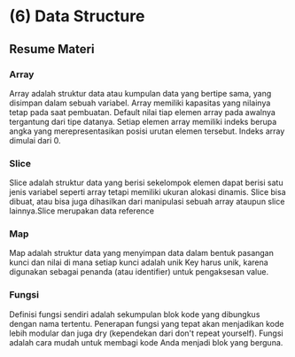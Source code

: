 # (6) Data Structure

## Resume Materi

### Array

Array adalah struktur data atau kumpulan data yang bertipe sama, yang disimpan dalam sebuah variabel. Array memiliki kapasitas yang nilainya tetap pada saat pembuatan. Default nilai tiap elemen array pada awalnya tergantung dari tipe datanya. Setiap elemen array memiliki indeks berupa angka yang merepresentasikan posisi
urutan elemen tersebut. Indeks array dimulai dari 0.

### Slice

Slice adalah struktur data yang berisi sekelompok elemen dapat berisi satu jenis variabel seperti array tetapi memiliki ukuran alokasi dinamis. Slice bisa dibuat, atau bisa juga dihasilkan dari manipulasi sebuah array ataupun slice lainnya.Slice merupakan data reference

### Map

Map adalah struktur data yang menyimpan data dalam bentuk pasangan kunci dan nilai di mana setiap kunci adalah unik Key harus unik, karena digunakan sebagai penanda (atau identifier) untuk pengaksesan value.

### Fungsi

Definisi fungsi sendiri adalah sekumpulan blok kode yang dibungkus dengan
nama tertentu. Penerapan fungsi yang tepat akan menjadikan kode lebih modular dan juga dry (kependekan dari don't repeat yourself). Fungsi adalah cara mudah untuk membagi kode Anda menjadi blok yang berguna.
